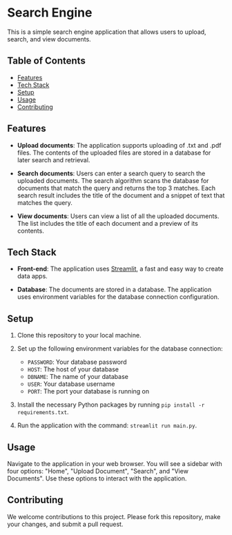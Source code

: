 # Search Engine

This is a simple search engine application that allows users to upload, search, and view documents.

## Table of Contents

- [Features](#features)
- [Tech Stack](#tech-stack)
- [Setup](#setup)
- [Usage](#usage)
- [Contributing](#contributing)

## Features

- **Upload documents**: The application supports uploading of .txt and .pdf files. The contents of the uploaded files are stored in a database for later search and retrieval.

- **Search documents**: Users can enter a search query to search the uploaded documents. The search algorithm scans the database for documents that match the query and returns the top 3 matches. Each search result includes the title of the document and a snippet of text that matches the query.

- **View documents**: Users can view a list of all the uploaded documents. The list includes the title of each document and a preview of its contents.

## Tech Stack

- **Front-end**: The application uses [Streamlit](https://streamlit.io/), a fast and easy way to create data apps.

- **Database**: The documents are stored in a database. The application uses environment variables for the database connection configuration.

## Setup

1. Clone this repository to your local machine.

2. Set up the following environment variables for the database connection:
    - `PASSWORD`: Your database password
    - `HOST`: The host of your database
    - `DBNAME`: The name of your database
    - `USER`: Your database username
    - `PORT`: The port your database is running on

3. Install the necessary Python packages by running `pip install -r requirements.txt`.

4. Run the application with the command: `streamlit run main.py`.

## Usage

Navigate to the application in your web browser. You will see a sidebar with four options: "Home", "Upload Document", "Search", and "View Documents". Use these options to interact with the application.

## Contributing

We welcome contributions to this project. Please fork this repository, make your changes, and submit a pull request.
